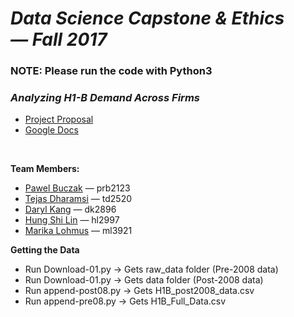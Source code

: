 # *Data Science Capstone & Ethics — Fall 2017*

### NOTE: Please run the code with Python3

### ***Analyzing H1-B Demand Across Firms***
- [Project Proposal](docs/proposal.pdf)
- [Google Docs](https://docs.google.com/document/d/1vi0p2yDv-QhWzHUths2dgmEgMqqeF6XdPsNL82NH4Yc/edit)

<br>

**Team Members:**
- [Pawel Buczak](https://github.com/pbuczak) — prb2123
- [Tejas Dharamsi](https://github.com/Dharamsitejas) — td2520
- [Daryl Kang](https://github.com/darylkang) — dk2896
- [Hung Shi Lin](https://github.com/LinHungShi) — hl2997
- [Marika Lohmus](https://github.com/mikanette) — ml3921

**Getting the Data**

- Run Download-01.py -> Gets raw_data folder (Pre-2008 data)
- Run Download-01.py -> Gets data folder (Post-2008 data)
- Run append-post08.py -> Gets H1B_post2008_data.csv
- Run append-pre08.py -> Gets H1B_Full_Data.csv
